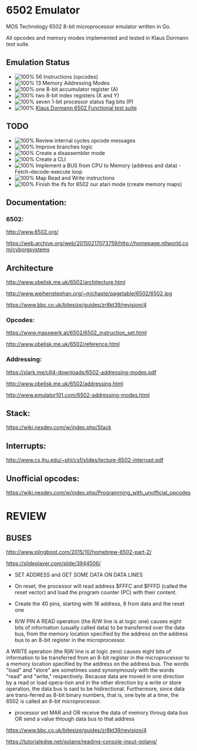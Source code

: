 # 6502 Emulator

MOS Technology 6502 8-bit microprocessor emulator written in Go.

All opcodes and memory modes implemented and tested in Klaus Dormann test suite.

## Emulation Status

* ![100%](https://progress-bar.dev/100) 56 Instructions (opcodes)
* ![100%](https://progress-bar.dev/100) 13 Memory Addressing Modes
* ![100%](https://progress-bar.dev/100) one 8-bit accumulator register (A)
* ![100%](https://progress-bar.dev/100) two 8-bit index registers (X and Y)
* ![100%](https://progress-bar.dev/100) seven 1-bit processor status flag bits (P)
* ![100%](https://progress-bar.dev/100) [Klaus Dormann 6502 Functional test suite](https://github.com/Klaus2m5/6502_65C02_functional_tests)

## TODO

* ![100%](https://progress-bar.dev/0) Review internal cycles opcode messages
* ![100%](https://progress-bar.dev/0) Improve branches logic
* ![100%](https://progress-bar.dev/0) Create a disassembler mode
* ![100%](https://progress-bar.dev/0) Create a CLI
* ![100%](https://progress-bar.dev/0) Implement a BUS from CPU to Memory (address and data) - Fetch-decode-execute loop
* ![100%](https://progress-bar.dev/0) Map Read and Write instructions
* ![100%](https://progress-bar.dev/0) Finish the ifs for 6502 our atari mode (create memory maps)


## Documentation:

### 6502:

http://www.6502.org/

https://web.archive.org/web/20150217073759/http://homepage.ntlworld.com/cyborgsystems

## Architecture

http://www.obelisk.me.uk/6502/architecture.html

http://www.weihenstephan.org/~michaste/pagetable/6502/6502.jpg

https://www.bbc.co.uk/bitesize/guides/zr8kt39/revision/4


### Opcodes:

https://www.masswerk.at/6502/6502_instruction_set.html

http://www.obelisk.me.uk/6502/reference.html

### Addressing:

https://slark.me/c64-downloads/6502-addressing-modes.pdf

http://www.obelisk.me.uk/6502/addressing.html

http://www.emulator101.com/6502-addressing-modes.html

## Stack:

https://wiki.nesdev.com/w/index.php/Stack

## Interrupts:

http://www.cs.jhu.edu/~phi/csf/slides/lecture-6502-interrupt.pdf

## Unofficial opcodes:

https://wiki.nesdev.com/w/index.php/Programming_with_unofficial_opcodes


# REVIEW

## BUSES

http://www.plingboot.com/2015/10/homebrew-6502-part-2/

https://slideplayer.com/slide/3944506/

* SET ADDRESS and GET SOME DATA ON DATA LINES

* On reset, the processor will read address $FFFC and $FFFD (called the reset vector) and load the program counter (PC) with their content. 

* Create the 40 pins, starting with 16 address, 8 from data and the reset one

* R/W PIN
A READ operation (the R/W line is at logic one) causes eight bits of information (usually called data) to be transferred over the data bus, from the memory location specified by the address on the address bus to an 8-bit register in the microprocessor.

A WRITE operation (the RjW line is at logic zero) causes eight bits of information to be transferred from an 8-bit register in the microprocessor to a  memory location specified by the address on the address bus. The words "load" and "store" are sometimes used synonymously with the words "read" and "write," respectively. Because data are moved in one direction by a read or load opera-tion and in the other direction by a write or store operation, the data bus is said to be hidirectional. Furthermore, since data are trans-ferred as 8-bit binary numbers, that is, one byte at a time, the 6502 is called an 8-bit microprocessor.

* processor set MAR and OR receive the data of memory throug data bus OR send a value thtough data bus to that address

https://www.bbc.co.uk/bitesize/guides/zr8kt39/revision/4

https://tutorialedge.net/golang/reading-console-input-golang/





 

